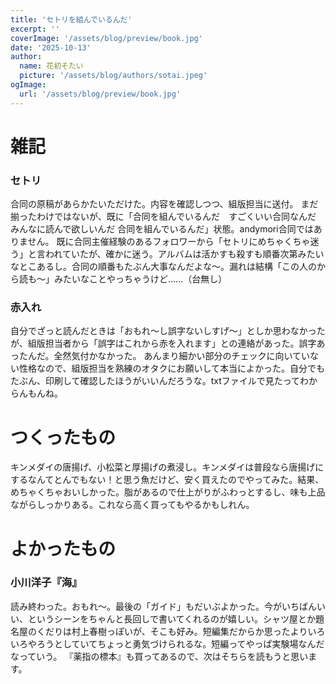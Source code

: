 ```yaml
---
title: 'セトリを組んでいるんだ'
excerpt: ''
coverImage: '/assets/blog/preview/book.jpg'
date: '2025-10-13'
author:
  name: 花初そたい
  picture: '/assets/blog/authors/sotai.jpeg'
ogImage:
  url: '/assets/blog/preview/book.jpg'
---
```

# 雑記
### セトリ
合同の原稿があらかたいただけた。内容を確認しつつ、組版担当に送付。
まだ揃ったわけではないが、既に「合同を組んでいるんだ　すごくいい合同なんだ　みんなに読んで欲しいんだ 合同を組んでいるんだ」状態。andymori合同ではありません。
既に合同主催経験のあるフォロワーから「セトリにめちゃくちゃ迷う」と言われていたが、確かに迷う。アルバムは活かすも殺すも順番次第みたいなとこあるし。合同の順番もたぶん大事なんだよな～。漏れは結構「この人のから読も～」みたいなことやっちゃうけど……（台無し）

### 赤入れ
自分でざっと読んだときは「おもれ～し誤字ないしすげ～」としか思わなかったが、組版担当者から「誤字はこれから赤を入れます」との連絡があった。誤字あったんだ。全然気付かなかった。
あんまり細かい部分のチェックに向いていない性格なので、組版担当を熟練のオタクにお願いして本当によかった。自分でもたぶん、印刷して確認したほうがいいんだろうな。txtファイルで見たってわからんもんね。

# つくったもの
キンメダイの唐揚げ、小松菜と厚揚げの煮浸し。キンメダイは普段なら唐揚げにするなんてとんでもない！と思う魚だけど、安く買えたのでやってみた。結果、めちゃくちゃおいしかった。脂があるので仕上がりがふわっとするし、味も上品ながらしっかりある。これなら高く買ってもやるかもしれん。

# よかったもの
### 小川洋子『海』
読み終わった。おもれ～。最後の「ガイド」もだいぶよかった。今がいちばんいい、というシーンをちゃんと長回しで書いてくれるのが嬉しい。シャツ屋とか題名屋のくだりは村上春樹っぽいが、そこも好み。短編集だからか思ったよりいろいろやろうとしていてちょっと勇気づけられるな。短編ってやっぱ実験場なんだなっていう。
『薬指の標本』も買ってあるので、次はそちらを読もうと思います。